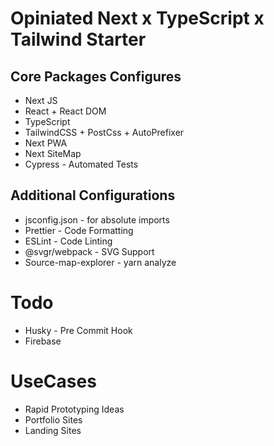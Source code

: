 # Opiniated Next x TypeScript x Tailwind Starter

## Core Packages Configures

- Next JS
- React + React DOM
- TypeScript
- TailwindCSS + PostCss + AutoPrefixer
- Next PWA
- Next SiteMap
- Cypress - Automated Tests

## Additional Configurations

- jsconfig.json - for absolute imports
- Prettier - Code Formatting
- ESLint - Code Linting
- @svgr/webpack - SVG Support
- Source-map-explorer - yarn analyze

# Todo

- Husky - Pre Commit Hook
- Firebase

# UseCases

- Rapid Prototyping Ideas
- Portfolio Sites
- Landing Sites
